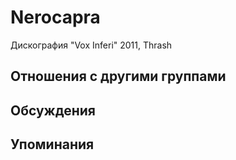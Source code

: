 # Nerocapra

Дискография
"Vox Inferi" 2011, Thrash

## Отношения с другими группами


## Обсуждения


## Упоминания

